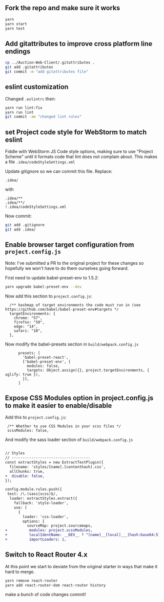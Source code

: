 
## Fork the repo and make sure it works

```bash
yarn
yarn start
yarn test
```

## Add gitattributes to improve cross platform line endings

```bash
cp ../Auction-Web-Client/.gitattributes .
git add .gitattributes
git commit -m "add gitattributes file"
```

## eslint customization

Changed `.eslintrc` then:

```bash
yarn run lint:fix
yarn run lint
git commit -am "changed lint rules"
```

## set Project code style for WebStorm to match eslint

Fiddle with WebStorm JS Code style options, making sure to use "Project Scheme" until it formats code that
lint does not complain about.  This makes a file `.idea/codeStyleSettings.xml`

Update gitignore so we can commit this file.  Replace:

```
.idea/
```

with

```
.idea/**
.idea/**/
!.idea/codeStyleSettings.xml
```

Now commit:

```bash
git add .gitignore
git add .idea/
```

## Enable browser target configuration from `project.config.js`

Note: I've submitted a PR to the original project for these changes so hopefully we won't have to do them ourselves going forward.

First need to update babel-preset-env to 1.5.2:

```bash
yarn upgrade babel-preset-env --dev
```

Now add this section to `project.config.js`:

```
  /** hashmap of target environments the code must run in (see https://github.com/babel/babel-preset-env#targets */
  targetEnvironments: {
    chrome: "57",
    firefox: "50",
    edge: "14",
    safari: "10",
  },
```

Now modify the babel-presets section in `build/webpack.config.js`

```
      presets: [
        'babel-preset-react',
        ['babel-preset-env', {
          modules: false,
          targets: Object.assign({}, project.targetEnvironments, { uglify: true }),
        }],
      ]
```

## Expose CSS Modules option in project.config.js to make it easier to enable/disable

Add this to `project.config.js`:

```
 /** Whether to use CSS Modules in your scss files */
 scssModules: false,
```

And modify the sass loader section of `build/webpack.config.js`

```diff
 
// Styles
// ------------------------------------
const extractStyles = new ExtractTextPlugin({
  filename: 'styles/[name].[contenthash].css',
  allChunks: true,
+  disable: false,
});

config.module.rules.push({
 test: /\.(sass|scss)$/,
  loader: extractStyles.extract({
    fallback: 'style-loader',
    use: [
      {
        loader: 'css-loader',
        options: {
          sourceMap: project.sourcemaps,
+          modules: project.scssModules,
+          localIdentName: __DEV__ ? "[name]__[local]___[hash:base64:5]" : "[hase:base64]",
+          importLoaders: 1,
```

## Switch to React Router 4.x

At this point we start to deviate from the original starter in ways that make it hard to merge.

```bash
yarn remove react-router
yarn add react-router-dom react-router history
```

make a bunch of code changes
commit!
